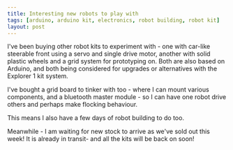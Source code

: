 ```yaml
---
title: Interesting new robots to play with
tags: [arduino, arduino kit, electronics, robot building, robot kit]
layout: post
---
```

I've been buying other robot kits to experiment with - one with car-like steerable front using a servo and single drive motor, another with solid plastic wheels and a grid system for prototyping on. Both are also based on Arduino, and both being considered for upgrades or alternatives with the Explorer 1 kit system.

I've bought a grid board to tinker with too - where I can mount various components, and a bluetooth master module - so I can have one robot drive others and perhaps make flocking behaviour.

This means I also have a few days of robot building to do too.

Meanwhile - I am waiting for new stock to arrive as we've sold out this week! It is already in transit- and all the kits will be back on soon!
